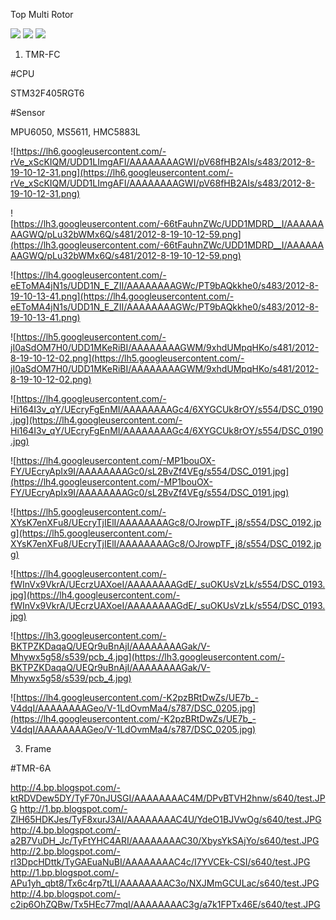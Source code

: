 Top Multi Rotor

[![](https://www.paypalobjects.com/en_US/i/btn/btn_donateCC_LG.gif)](https://www.paypal.com/cgi-bin/webscr?cmd=_donations&business=chiacheng%2etsao%40gmail%2ecom&lc=US&item_name=TMR%20Project&no_note=0&currency_code=USD&bn=PP%2dDonationsBF%3abtn_donateCC_LG%2egif%3aNonHostedGuest)
[![](https://www.paypalobjects.com/zh_XC/i/btn/btn_donateCC_LG.gif)](https://www.paypal.com/cgi-bin/webscr?cmd=_donations&business=chiacheng%2etsao%40gmail%2ecom&lc=US&item_name=TMR%20Project&no_note=0&currency_code=USD&bn=PP%2dDonationsBF%3abtn_donateCC_LG%2egif%3aNonHostedGuest)
[![](https://www.paypalobjects.com/ja_JP/JP/i/btn/btn_donateCC_LG.gif)](https://www.paypal.com/cgi-bin/webscr?cmd=_donations&business=chiacheng%2etsao%40gmail%2ecom&lc=US&item_name=TMR%20Project&no_note=0&currency_code=USD&bn=PP%2dDonationsBF%3abtn_donateCC_LG%2egif%3aNonHostedGuest)




1. TMR-FC

#CPU

STM32F405RGT6

#Sensor

MPU6050,  MS5611, HMC5883L

![https://lh6.googleusercontent.com/-rVe_xScKIQM/UDD1LImgAFI/AAAAAAAAGWI/pV68fHB2AIs/s483/2012-8-19-10-12-31.png](https://lh6.googleusercontent.com/-rVe_xScKIQM/UDD1LImgAFI/AAAAAAAAGWI/pV68fHB2AIs/s483/2012-8-19-10-12-31.png)


![https://lh3.googleusercontent.com/-66tFauhnZWc/UDD1MDRD__I/AAAAAAAAGWQ/pLu32bWMx6Q/s481/2012-8-19-10-12-59.png](https://lh3.googleusercontent.com/-66tFauhnZWc/UDD1MDRD__I/AAAAAAAAGWQ/pLu32bWMx6Q/s481/2012-8-19-10-12-59.png)


![https://lh4.googleusercontent.com/-eEToMA4jN1s/UDD1N_E_ZII/AAAAAAAAGWc/PT9bAQkkhe0/s483/2012-8-19-10-13-41.png](https://lh4.googleusercontent.com/-eEToMA4jN1s/UDD1N_E_ZII/AAAAAAAAGWc/PT9bAQkkhe0/s483/2012-8-19-10-13-41.png)


![https://lh5.googleusercontent.com/-jI0aSdOM7H0/UDD1MKeRiBI/AAAAAAAAGWM/9xhdUMpqHKo/s481/2012-8-19-10-12-02.png](https://lh5.googleusercontent.com/-jI0aSdOM7H0/UDD1MKeRiBI/AAAAAAAAGWM/9xhdUMpqHKo/s481/2012-8-19-10-12-02.png)


![https://lh4.googleusercontent.com/-Hi164I3v_qY/UEcryFgEnMI/AAAAAAAAGc4/6XYGCUk8rOY/s554/DSC_0190.jpg](https://lh4.googleusercontent.com/-Hi164I3v_qY/UEcryFgEnMI/AAAAAAAAGc4/6XYGCUk8rOY/s554/DSC_0190.jpg)


![https://lh4.googleusercontent.com/-MP1bouOX-FY/UEcryApIx9I/AAAAAAAAGc0/sL2BvZf4VEg/s554/DSC_0191.jpg](https://lh4.googleusercontent.com/-MP1bouOX-FY/UEcryApIx9I/AAAAAAAAGc0/sL2BvZf4VEg/s554/DSC_0191.jpg)


![https://lh5.googleusercontent.com/-XYsK7enXFu8/UEcryTjIElI/AAAAAAAAGc8/OJrowpTF_j8/s554/DSC_0192.jpg](https://lh5.googleusercontent.com/-XYsK7enXFu8/UEcryTjIElI/AAAAAAAAGc8/OJrowpTF_j8/s554/DSC_0192.jpg)


![https://lh4.googleusercontent.com/-fWInVx9VkrA/UEcrzUAXoeI/AAAAAAAAGdE/_suOKUsVzLk/s554/DSC_0193.jpg](https://lh4.googleusercontent.com/-fWInVx9VkrA/UEcrzUAXoeI/AAAAAAAAGdE/_suOKUsVzLk/s554/DSC_0193.jpg)


![https://lh3.googleusercontent.com/-BKTPZKDaqaQ/UEQr9uBnAjI/AAAAAAAAGak/V-Mhywx5g58/s539/pcb_4.jpg](https://lh3.googleusercontent.com/-BKTPZKDaqaQ/UEQr9uBnAjI/AAAAAAAAGak/V-Mhywx5g58/s539/pcb_4.jpg)

![https://lh4.googleusercontent.com/-K2pzBRtDwZs/UE7b_-V4dqI/AAAAAAAAGeo/V-1LdOvmMa4/s787/DSC_0205.jpg](https://lh4.googleusercontent.com/-K2pzBRtDwZs/UE7b_-V4dqI/AAAAAAAAGeo/V-1LdOvmMa4/s787/DSC_0205.jpg)


3. Frame

#TMR-6A

http://4.bp.blogspot.com/-ktRDVDew5DY/TyF70nJUSGI/AAAAAAAAC4M/DPvBTVH2hnw/s640/test.JPG
http://1.bp.blogspot.com/-ZlH65HDKJes/TyF8xurJ3AI/AAAAAAAAC4U/YdeO1BJVwOg/s640/test.JPG
http://4.bp.blogspot.com/-a2B7VuDH_Jc/TyFtYHC4ARI/AAAAAAAAC30/XbysYkSAjYo/s640/test.JPG
http://2.bp.blogspot.com/-rl3DpcHDttk/TyGAEuaNuBI/AAAAAAAAC4c/I7YVCEk-CSI/s640/test.JPG
http://1.bp.blogspot.com/-APu1yh_qbt8/Tx6c4rp7tLI/AAAAAAAAC3o/NXJMmGCULac/s640/test.JPG
http://4.bp.blogspot.com/-c2ip6OhZQBw/Tx5HEc77mqI/AAAAAAAAC3g/a7k1FPTx46E/s640/test.JPG